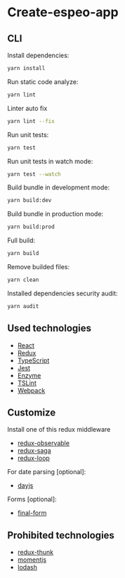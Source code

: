 # Create-espeo-app

## CLI

Install dependencies:
```bash
yarn install
```

Run static code analyze:
```bash
yarn lint
```

Linter auto fix
```bash
yarn lint --fix
```

Run unit tests:
```bash
yarn test
```

Run unit tests in watch mode:
```bash
yarn test --watch
```

Build bundle in development mode:
```bash
yarn build:dev
```

Build bundle in production mode:
```bash
yarn build:prod
```

Full build:
```bash
yarn build
```

Remove builded files:
```bash
yarn clean
```

Installed dependencies security audit:
```bash
yarn audit
```

## Used technologies

* [React](https://reactjs.org/)
* [Redux](https://redux.js.org/)
* [TypeScript](https://www.typescriptlang.org/)
* [Jest](https://jestjs.io/)
* [Enzyme](https://airbnb.io/enzyme/docs/guides/jest.html)
* [TSLint](https://palantir.github.io/tslint/)
* [Webpack](https://webpack.js.org/)

## Customize

Install one of this redux middleware
* [redux-observable](https://redux-observable.js.org/)
* [redux-saga](https://redux-saga.js.org/)
* [redux-loop](https://redux-loop.js.org/)

For date parsing [optional]:
* [dayjs](https://github.com/iamkun/dayjs)

Forms [optional]:
* [final-form](https://github.com/final-form/react-final-form#videos)

## Prohibited technologies
* [redux-thunk](https://github.com/reduxjs/redux-thunk)
* [momentjs](https://momentjs.com/)
* [lodash](https://lodash.com/)
